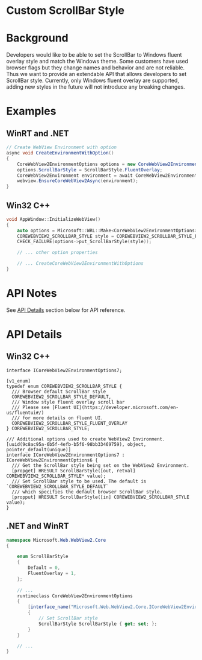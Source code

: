 Custom ScrollBar Style
===

# Background
Developers would like to be able to set the ScrollBar to Windows fluent overlay style and 
match the Windows theme. Some customers have used browser flags but they change names and behavior and are not reliable. Thus we want
to provide an extendable API that allows developers to set ScrollBar style. Currently, 
only Windows fluent overlay are supported, adding new styles in the future will not introduce
any breaking changes.

# Examples
## WinRT and .NET   
```c#
// Create WebView Environment with option
async void CreateEnvironmentWithOption()
{
    CoreWebView2EnvironmentOptions options = new CoreWebView2EnvironmentOptions();
    options.ScrollBarStyle = ScrollBarStyle.FluentOverlay;
    CoreWebView2Environment environment = await CoreWebView2Environment.CreateAsync(options: options);
    webview.EnsureCoreWebView2Async(environment);
}
```

## Win32 C++
```cpp
void AppWindow::InitializeWebView()
{
    auto options = Microsoft::WRL::Make<CoreWebView2EnvironmentOptions>();
    COREWEBVIEW2_SCROLLBAR_STYLE style = COREWEBVIEW2_SCROLLBAR_STYLE_FLUENT_OVERLAY;
    CHECK_FAILURE(options->put_ScrollBarStyle(style));

    // ... other option properties

    // ... CreateCoreWebView2EnvironmentWithOptions
}
```

# API Notes

See [API Details](#api-details) section below for API reference.

# API Details
## Win32 C++

```IDL
interface ICoreWebView2EnvironmentOptions7;

[v1_enum]
typedef enum COREWEBVIEW2_SCROLLBAR_STYLE {
  /// Browser default ScrollBar style
  COREWEBVIEW2_SCROLLBAR_STYLE_DEFAULT,
  /// Window style fluent overlay scroll bar
  /// Please see [Fluent UI](https://developer.microsoft.com/en-us/fluentui#/)
  /// for more details on fluent UI.
  COREWEBVIEW2_SCROLLBAR_STYLE_FLUENT_OVERLAY
} COREWEBVIEW2_SCROLLBAR_STYLE;

/// Additional options used to create WebView2 Environment.
[uuid(9c8ac95a-6b5f-4efb-b5f6-98bb33469759), object, pointer_default(unique)]
interface ICoreWebView2EnvironmentOptions7 : ICoreWebView2EnvironmentOptions6 {
  /// Get the ScrollBar style being set on the WebView2 Environment.
  [propget] HRESULT ScrollBarStyle([out, retval] COREWEBVIEW2_SCROLLBAR_STYLE* value);
  /// Set ScrollBar style to be used. The default is `COREWEBVIEW2_SCROLLBAR_STYLE_DEFAULT`
  /// which specifies the default browser ScrollBar style.
  [propput] HRESULT ScrollBarStyle([in] COREWEBVIEW2_SCROLLBAR_STYLE value);
}
```

## .NET and WinRT

```c#
namespace Microsoft.Web.WebView2.Core
{

    enum ScrollBarStyle
    {
        Default = 0,
        FluentOverlay = 1,
    };
    
    // ...
    runtimeclass CoreWebView2EnvironmentOptions
    {
        [interface_name("Microsoft.Web.WebView2.Core.ICoreWebView2EnvironmentOptions7")]
        {
            // Set ScrollBar style
            ScrollBarStyle ScrollBarStyle { get; set; };
        }
    }

    // ...
}
```